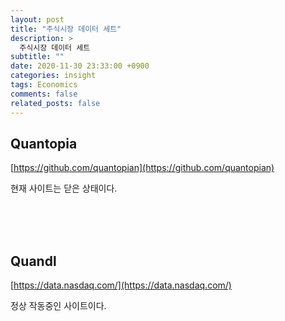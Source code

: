 ```yaml
---
layout: post
title: "주식시장 데이터 세트"
description: >
  주식시장 데이터 세트
subtitle: ""
date: 2020-11-30 23:33:00 +0900
categories: insight
tags: Economics
comments: false
related_posts: false
---
```


## Quantopia

[https://github.com/quantopian](https://github.com/quantopian)

현재 사이트는 닫은 상태이다.

<br/><br/><br/>

## Quandl

[https://data.nasdaq.com/](https://data.nasdaq.com/)

정상 작동중인 사이트이다.
